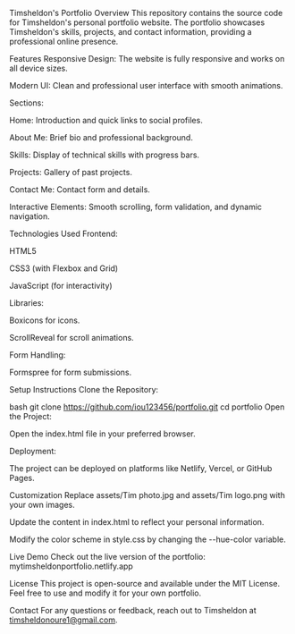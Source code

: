 Timsheldon's Portfolio
Overview
This repository contains the source code for Timsheldon's personal portfolio website. The portfolio showcases Timsheldon's skills, projects, and contact information, providing a professional online presence.

Features
Responsive Design: The website is fully responsive and works on all device sizes.

Modern UI: Clean and professional user interface with smooth animations.

Sections:

Home: Introduction and quick links to social profiles.

About Me: Brief bio and professional background.

Skills: Display of technical skills with progress bars.

Projects: Gallery of past projects.

Contact Me: Contact form and details.

Interactive Elements: Smooth scrolling, form validation, and dynamic navigation.

Technologies Used
Frontend:

HTML5

CSS3 (with Flexbox and Grid)

JavaScript (for interactivity)

Libraries:

Boxicons for icons.

ScrollReveal for scroll animations.

Form Handling:

Formspree for form submissions.

Setup Instructions
Clone the Repository:

bash
git clone https://github.com/iou123456/portfolio.git
cd portfolio
Open the Project:

Open the index.html file in your preferred browser.

Deployment:

The project can be deployed on platforms like Netlify, Vercel, or GitHub Pages.

Customization
Replace assets/Tim photo.jpg and assets/Tim logo.png with your own images.

Update the content in index.html to reflect your personal information.

Modify the color scheme in style.css by changing the --hue-color variable.

Live Demo
Check out the live version of the portfolio: mytimsheldonportfolio.netlify.app

License
This project is open-source and available under the MIT License. Feel free to use and modify it for your own portfolio.

Contact
For any questions or feedback, reach out to Timsheldon at timsheldonoure1@gmail.com.
